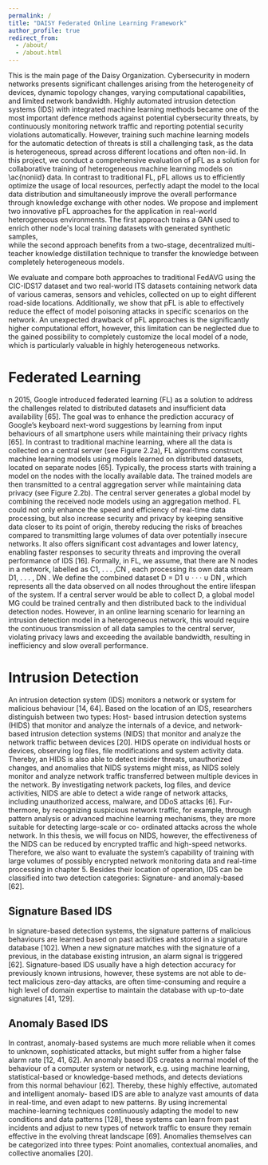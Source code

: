 ```yaml
---
permalink: /
title: "DAISY Federated Online Learning Framework"
author_profile: true
redirect_from: 
  - /about/
  - /about.html
---
```


This is the main page of the Daisy Organization. 
Cybersecurity in modern networks presents significant challenges arising from the heterogeneity of devices, dynamic topology changes, varying computational capabilities, and limited network bandwidth. Highly automated intrusion detection systems (IDS) with integrated machine learning methods became one of the most important defence methods against potential cybersecurity threats, by continuously monitoring network traffic and reporting potential security violations automatically. However, training such machine learning models for the automatic detection of threats is still a challenging task, as the data is heterogeneous, spread across different locations and often non-iid. 
In this project, we conduct a comprehensive evaluation of pFL as a solution for collaborative training of heterogeneous machine learning models on \ac{noniid} data. In contrast to traditional FL, pFL allows us to efficiently optimize the usage of local resources, perfectly adapt the model to the local data distribution and simultaneously improve the overall performance through knowledge exchange with other nodes. We propose and implement two innovative pFL approaches for the application in real-world heterogeneous environments. The first approach trains a GAN used to enrich other node's local training datasets with generated synthetic samples,   
while the second approach benefits from a two-stage, decentralized multi-teacher knowledge distillation technique to transfer the knowledge between completely heterogeneous models. 

 
We evaluate and compare both approaches to traditional FedAVG using the CIC-IDS17 dataset and two real-world ITS datasets containing network data of various cameras, sensors and vehicles, collected on up to eight different road-side locations. 
Additionally, we show that pFL is able to effectively reduce the effect of model poisoning attacks in specific scenarios on the network.
An unexpected drawback of pFL  approaches is the significantly higher computational effort, however, this limitation can be neglected due to the gained possibility to completely customize the local model of a node, which is particularly valuable in  highly heterogeneous networks. 

Federated Learning
======
n 2015, Google introduced federated learning (FL) as a solution to address the challenges
related to distributed datasets and insufficient data availability [65]. The goal was to enhance
the prediction accuracy of Google’s keyboard next-word suggestions by learning from input
behaviours of all smartphone users while maintaining their privacy rights [65]. In contrast to
traditional machine learning, where all the data is collected on a central server (see Figure 2.2a),
FL algorithms construct machine learning models using models learned on distributed datasets,
located on separate nodes [65]. Typically, the process starts with training a model on the nodes
with the locally available data. The trained models are then transmitted to a central aggregation
server while maintaining data privacy (see Figure 2.2b). The central server generates a global
model by combining the received node models using an aggregation method. FL could not
only enhance the speed and efficiency of real-time data processing, but also increase security
and privacy by keeping sensitive data closer to its point of origin, thereby reducing the risks of
breaches compared to transmitting large volumes of data over potentially insecure networks. It
also offers significant cost advantages and lower latency, enabling faster responses to security
threats and improving the overall performance of IDS [16].
Formally, in FL, we assume, that there are N nodes in a network, labelled as C1, . . . ,CN , each
processing its own data stream D1, . . . , DN . We define the combined dataset D = D1 ∪ · · · ∪ DN ,
which represents all the data observed on all nodes throughout the entire lifespan of the system.
If a central server would be able to collect D, a global model MG could be trained centrally and
then distributed back to the individual detection nodes. However, in an online learning scenario
for learning an intrusion detection model in a heterogeneous network, this would require the
continuous transmission of all data samples to the central server, violating privacy laws and
exceeding the available bandwidth, resulting in inefficiency and slow overall performance.

Intrusion Detection  
======
An intrusion detection system (IDS) monitors a network or system for malicious behaviour
[14, 64]. Based on the location of an IDS, researchers distinguish between two types: Host-
based intrusion detection systems (HIDS) that monitor and analyze the internals of a device,
and network-based intrusion detection systems (NIDS) that monitor and analyze the network
traffic between devices [20]. HIDS operate on individual hosts or devices, observing log files,
file modifications and system activity data. Thereby, an HIDS is also able to detect insider
threats, unauthorized changes, and anomalies that NIDS systems might miss, as NIDS solely
monitor and analyze network traffic transferred between multiple devices in the network. By
investigating network packets, log files, and device activities, NIDS are able to detect a wide
range of network attacks, including unauthorized access, malware, and DDoS attacks [6]. Fur-
thermore, by recognizing suspicious network traffic, for example, through pattern analysis or
advanced machine learning mechanisms, they are more suitable for detecting large-scale or co-
ordinated attacks across the whole network. In this thesis, we will focus on NIDS, however,
the effectiveness of the NIDS can be reduced by encrypted traffic and high-speed networks.
Therefore, we also want to evaluate the system’s capability of training with large volumes of
possibly encrypted network monitoring data and real-time processing in chapter 5.
Besides their location of operation, IDS can be classified into two detection categories:
Signature- and anomaly-based [62]. 

Signature Based IDS
------
In signature-based detection systems, the signature patterns of malicious behaviours are learned based on past activities and stored in a signature
database [102]. When a new signature matches with the signature of a previous, in the database
existing intrusion, an alarm signal is triggered [62]. Signature-based IDS usually have a high
detection accuracy for previously known intrusions, however, these systems are not able to de-
tect malicious zero-day attacks, are often time-consuming and require a high level of domain
expertise to maintain the database with up-to-date signatures [41, 129].


Anomaly Based IDS 
------
In contrast, anomaly-based systems are much more reliable when it comes to unknown,
sophisticated attacks, but might suffer from a higher false alarm rate [12, 41, 62]. An anomaly
based IDS creates a normal model of the behaviour of a computer system or network, e.g. using
machine learning, statistical-based or knowledge-based methods, and detects deviations from
this normal behaviour [62]. Thereby, these highly effective, automated and intelligent anomaly-
based IDS are able to analyze vast amounts of data in real-time, and even adapt to new patterns.
By using incremental machine-learning techniques continuously adapting the model to new
conditions and data patterns [128], these systems can learn from past incidents and adjust to
new types of network traffic to ensure they remain effective in the evolving threat landscape
[69]. Anomalies themselves can be categorized into three types: Point anomalies, contextual
anomalies, and collective anomalies [20].



